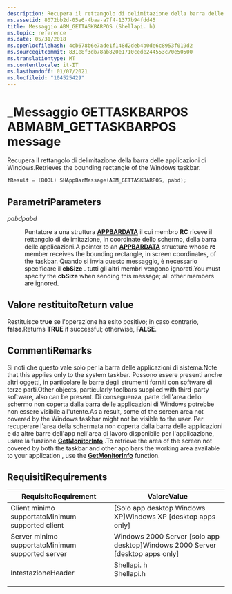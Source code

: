 ```yaml
---
description: Recupera il rettangolo di delimitazione della barra delle applicazioni di Windows.
ms.assetid: 8072bb2d-05e6-4baa-a7f4-1377b94fdd45
title: Messaggio ABM_GETTASKBARPOS (Shellapi. h)
ms.topic: reference
ms.date: 05/31/2018
ms.openlocfilehash: 4cb678b6e7ade1f148d2deb4b0de6c8953f019d2
ms.sourcegitcommit: 831e8f3db78ab820e1710cede244553c70e50500
ms.translationtype: MT
ms.contentlocale: it-IT
ms.lasthandoff: 01/07/2021
ms.locfileid: "104525429"
---
```

# <a name="abm_gettaskbarpos-message"></a><span data-ttu-id="a3d1b-103">\_Messaggio GETTASKBARPOS ABM</span><span class="sxs-lookup"><span data-stu-id="a3d1b-103">ABM\_GETTASKBARPOS message</span></span>

<span data-ttu-id="a3d1b-104">Recupera il rettangolo di delimitazione della barra delle applicazioni di Windows.</span><span class="sxs-lookup"><span data-stu-id="a3d1b-104">Retrieves the bounding rectangle of the Windows taskbar.</span></span>


```C++
fResult = (BOOL) SHAppBarMessage(ABM_GETTASKBARPOS, pabd);
```



## <a name="parameters"></a><span data-ttu-id="a3d1b-105">Parametri</span><span class="sxs-lookup"><span data-stu-id="a3d1b-105">Parameters</span></span>

<dl> <dt>

<span data-ttu-id="a3d1b-106">*pabd*</span><span class="sxs-lookup"><span data-stu-id="a3d1b-106">*pabd*</span></span> 
</dt> <dd>

<span data-ttu-id="a3d1b-107">Puntatore a una struttura [**APPBARDATA**](/windows/desktop/api/Shellapi/ns-shellapi-appbardata) il cui membro **RC** riceve il rettangolo di delimitazione, in coordinate dello schermo, della barra delle applicazioni.</span><span class="sxs-lookup"><span data-stu-id="a3d1b-107">A pointer to an [**APPBARDATA**](/windows/desktop/api/Shellapi/ns-shellapi-appbardata) structure whose **rc** member receives the bounding rectangle, in screen coordinates, of the taskbar.</span></span> <span data-ttu-id="a3d1b-108">Quando si invia questo messaggio, è necessario specificare il **cbSize** . tutti gli altri membri vengono ignorati.</span><span class="sxs-lookup"><span data-stu-id="a3d1b-108">You must specify the **cbSize** when sending this message; all other members are ignored.</span></span>

</dd> </dl>

## <a name="return-value"></a><span data-ttu-id="a3d1b-109">Valore restituito</span><span class="sxs-lookup"><span data-stu-id="a3d1b-109">Return value</span></span>

<span data-ttu-id="a3d1b-110">Restituisce **true** se l'operazione ha esito positivo; in caso contrario, **false**.</span><span class="sxs-lookup"><span data-stu-id="a3d1b-110">Returns **TRUE** if successful; otherwise, **FALSE**.</span></span>

## <a name="remarks"></a><span data-ttu-id="a3d1b-111">Commenti</span><span class="sxs-lookup"><span data-stu-id="a3d1b-111">Remarks</span></span>

<span data-ttu-id="a3d1b-112">Si noti che questo vale solo per la barra delle applicazioni di sistema.</span><span class="sxs-lookup"><span data-stu-id="a3d1b-112">Note that this applies only to the system taskbar.</span></span> <span data-ttu-id="a3d1b-113">Possono essere presenti anche altri oggetti, in particolare le barre degli strumenti forniti con software di terze parti.</span><span class="sxs-lookup"><span data-stu-id="a3d1b-113">Other objects, particularly toolbars supplied with third-party software, also can be present.</span></span> <span data-ttu-id="a3d1b-114">Di conseguenza, parte dell'area dello schermo non coperta dalla barra delle applicazioni di Windows potrebbe non essere visibile all'utente.</span><span class="sxs-lookup"><span data-stu-id="a3d1b-114">As a result, some of the screen area not covered by the Windows taskbar might not be visible to the user.</span></span> <span data-ttu-id="a3d1b-115">Per recuperare l'area della schermata non coperta dalla barra delle applicazioni e da altre barre dell'app nell'area di lavoro disponibile per l'applicazione, usare la funzione [**GetMonitorInfo**](/windows/desktop/api/winuser/nf-winuser-getmonitorinfoa) .</span><span class="sxs-lookup"><span data-stu-id="a3d1b-115">To retrieve the area of the screen not covered by both the taskbar and other app bars the working area available to your application , use the [**GetMonitorInfo**](/windows/desktop/api/winuser/nf-winuser-getmonitorinfoa) function.</span></span>

## <a name="requirements"></a><span data-ttu-id="a3d1b-116">Requisiti</span><span class="sxs-lookup"><span data-stu-id="a3d1b-116">Requirements</span></span>



| <span data-ttu-id="a3d1b-117">Requisito</span><span class="sxs-lookup"><span data-stu-id="a3d1b-117">Requirement</span></span> | <span data-ttu-id="a3d1b-118">Valore</span><span class="sxs-lookup"><span data-stu-id="a3d1b-118">Value</span></span> |
|-------------------------------------|---------------------------------------------------------------------------------------|
| <span data-ttu-id="a3d1b-119">Client minimo supportato</span><span class="sxs-lookup"><span data-stu-id="a3d1b-119">Minimum supported client</span></span><br/> | <span data-ttu-id="a3d1b-120">\[Solo app desktop Windows XP\]</span><span class="sxs-lookup"><span data-stu-id="a3d1b-120">Windows XP \[desktop apps only\]</span></span><br/>                                           |
| <span data-ttu-id="a3d1b-121">Server minimo supportato</span><span class="sxs-lookup"><span data-stu-id="a3d1b-121">Minimum supported server</span></span><br/> | <span data-ttu-id="a3d1b-122">Windows 2000 Server \[solo app desktop\]</span><span class="sxs-lookup"><span data-stu-id="a3d1b-122">Windows 2000 Server \[desktop apps only\]</span></span><br/>                                  |
| <span data-ttu-id="a3d1b-123">Intestazione</span><span class="sxs-lookup"><span data-stu-id="a3d1b-123">Header</span></span><br/>                   | <dl> <span data-ttu-id="a3d1b-124"><dt>Shellapi. h</dt></span><span class="sxs-lookup"><span data-stu-id="a3d1b-124"><dt>Shellapi.h</dt></span></span> </dl> |



 

